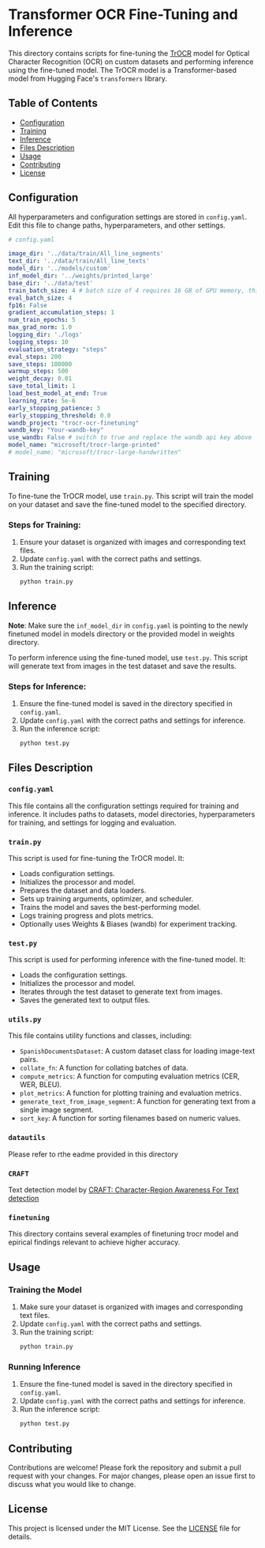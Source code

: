 # Transformer OCR Fine-Tuning and Inference

This directory contains scripts for fine-tuning the [TrOCR](https://arxiv.org/abs/2109.10282) model for Optical Character Recognition (OCR) on custom datasets and performing inference using the fine-tuned model. The TrOCR model is a Transformer-based model from Hugging Face's `transformers` library.

## Table of Contents

- [Configuration](#configuration)
- [Training](#training)
- [Inference](#inference)
- [Files Description](#files-description)
- [Usage](#usage)
- [Contributing](#contributing)
- [License](#license)

## Configuration

All hyperparameters and configuration settings are stored in `config.yaml`. Edit this file to change paths, hyperparameters, and other settings.

```yaml
# config.yaml

image_dir: '../data/train/All_line_segments'
text_dir: '../data/train/All_line_texts'
model_dir: '../models/custom'
inf_model_dir: '../weights/printed_large'
base_dir: '../data/test'
train_batch_size: 4 # batch size of 4 requires 16 GB of GPU memory, this is per device batch size so for 2 GPU devices it will be 4 batch size each, in total 8
eval_batch_size: 4
fp16: False
gradient_accumulation_steps: 1
num_train_epochs: 5
max_grad_norm: 1.0
logging_dir: './logs'
logging_steps: 10
evaluation_strategy: "steps"
eval_steps: 200
save_steps: 100000
warmup_steps: 500
weight_decay: 0.01
save_total_limit: 1
load_best_model_at_end: True
learning_rate: 5e-6
early_stopping_patience: 3
early_stopping_threshold: 0.0
wandb_project: "trocr-ocr-finetuning"
wandb_key: "Your-wandb-key"
use_wandb: False # switch to true and replace the wandb api key above
model_name: "microsoft/trocr-large-printed"
# model_name: "microsoft/trocr-large-handwritten"

```

## Training

To fine-tune the TrOCR model, use `train.py`. This script will train the model on your dataset and save the fine-tuned model to the specified directory.

### Steps for Training:

1. Ensure your dataset is organized with images and corresponding text files.
2. Update `config.yaml` with the correct paths and settings.
3. Run the training script:
   ```bash
   python train.py
   ```

## Inference

**Note**: Make sure the `inf_model_dir` in `config.yaml` is pointing to the newly finetuned model in models directory or the provided model in weights directory.

To perform inference using the fine-tuned model, use `test.py`. This script will generate text from images in the test dataset and save the results.

### Steps for Inference:

1. Ensure the fine-tuned model is saved in the directory specified in `config.yaml`.
2. Update `config.yaml` with the correct paths and settings for inference.
3. Run the inference script:
   ```bash
   python test.py
   ```

## Files Description

### `config.yaml`

This file contains all the configuration settings required for training and inference. It includes paths to datasets, model directories, hyperparameters for training, and settings for logging and evaluation.

### `train.py`

This script is used for fine-tuning the TrOCR model. It:
- Loads configuration settings.
- Initializes the processor and model.
- Prepares the dataset and data loaders.
- Sets up training arguments, optimizer, and scheduler.
- Trains the model and saves the best-performing model.
- Logs training progress and plots metrics.
- Optionally uses Weights & Biases (wandb) for experiment tracking.

### `test.py`

This script is used for performing inference with the fine-tuned model. It:
- Loads the configuration settings.
- Initializes the processor and model.
- Iterates through the test dataset to generate text from images.
- Saves the generated text to output files.

### `utils.py`

This file contains utility functions and classes, including:
- `SpanishDocumentsDataset`: A custom dataset class for loading image-text pairs.
- `collate_fn`: A function for collating batches of data.
- `compute_metrics`: A function for computing evaluation metrics (CER, WER, BLEU).
- `plot_metrics`: A function for plotting training and evaluation metrics.
- `generate_text_from_image_segment`: A function for generating text from a single image segment.
- `sort_key`: A function for sorting filenames based on numeric values.

### `datautils`

Please refer to rthe eadme provided in this directory

### `CRAFT`

Text detection model by [CRAFT: Character-Region Awareness For Text detection](https://github.com/clovaai/CRAFT-pytorch)

### `finetuning`

This directory contains several examples of finetuning trocr model and epirical findings relevant to achieve higher accuracy.  
## Usage

### Training the Model

1. Make sure your dataset is organized with images and corresponding text files.
2. Update `config.yaml` with the correct paths and settings.
3. Run the training script:
   ```bash
   python train.py
   ```

### Running Inference

1. Ensure the fine-tuned model is saved in the directory specified in `config.yaml`.
2. Update `config.yaml` with the correct paths and settings for inference.
3. Run the inference script:
   ```bash
   python test.py
   ```

## Contributing

Contributions are welcome! Please fork the repository and submit a pull request with your changes. For major changes, please open an issue first to discuss what you would like to change.

## License

This project is licensed under the MIT License. See the [LICENSE](LICENSE) file for details.
